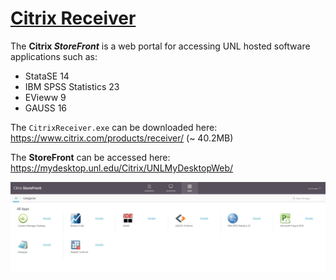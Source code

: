 # [Citrix Receiver](https://en.wikipedia.org/wiki/Citrix_Receiver)

The **Citrix *StoreFront*** is a web portal for accessing UNL hosted software applications such as:

* StataSE 14
* IBM SPSS Statistics 23
* EVieww 9
* GAUSS 16

The `CitrixReceiver.exe` can be downloaded here: https://www.citrix.com/products/receiver/ (~ 40.2MB)

The **StoreFront** can be accessed here: https://mydesktop.unl.edu/Citrix/UNLMyDesktopWeb/

![store-front](https://github.com/Infinite-Actuary/Citrix-Receiver/blob/master/images/StoreFront.PNG)
